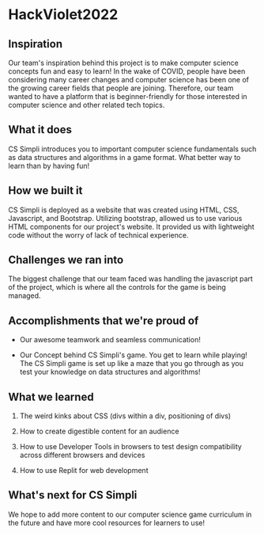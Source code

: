 # HackViolet2022

## Inspiration
Our team's inspiration behind this project is to make computer science concepts fun and easy to learn! In the wake of COVID, people have been considering many career changes and computer science has been one of the growing career fields that people are joining. Therefore, our team wanted to have a platform that is beginner-friendly for those interested in computer science and other related tech topics. 

## What it does
CS Simpli introduces you to important computer science fundamentals such as data structures and algorithms in a game format. What better way to learn than by having fun!

## How we built it
CS Simpli is deployed as a website that was created using HTML, CSS, Javascript, and Bootstrap. Utilizing bootstrap, allowed us to use various HTML components for our project's website. It provided us with lightweight code without the worry of lack of technical experience. 

## Challenges we ran into
The biggest challenge that our team faced was handling the javascript part of the project, which is where all the controls for the game is being managed. 

## Accomplishments that we're proud of
- Our awesome teamwork and seamless communication!

- Our Concept behind CS Simpli's game. You get to learn while playing! The CS Simpli game is set up like a maze that you go through as you test your knowledge on data structures and algorithms!

## What we learned
1. The weird kinks about CSS (divs within a div, positioning of divs)

2. How to create digestible content for an audience

3. How to use Developer Tools in browsers to test design compatibility across different browsers and devices

4. How to use Replit for web development

## What's next for CS Simpli
We hope to add more content to our computer science game curriculum in the future and have more cool resources for learners to use!
